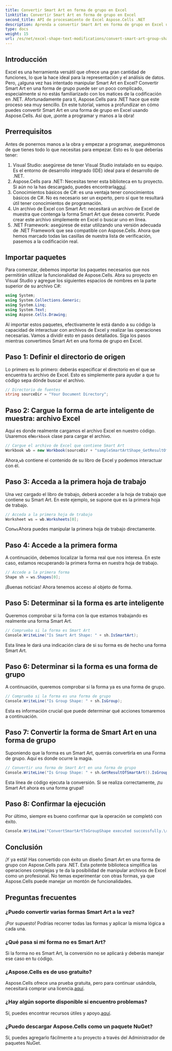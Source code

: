 ```yaml
---
title: Convertir Smart Art en forma de grupo en Excel
linktitle: Convertir Smart Art en forma de grupo en Excel
second_title: API de procesamiento de Excel Aspose.Cells .NET
description: Aprenda a convertir Smart Art en forma de grupo en Excel usando Aspose.Cells para .NET con este tutorial paso a paso.
type: docs
weight: 15
url: /es/net/excel-shape-text-modifications/convert-smart-art-group-shape-excel/
---
```

## Introducción
Excel es una herramienta versátil que ofrece una gran cantidad de funciones, lo que la hace ideal para la representación y el análisis de datos. Pero, ¿alguna vez has intentado manipular Smart Art en Excel? Convertir Smart Art en una forma de grupo puede ser un poco complicado, especialmente si no estás familiarizado con los matices de la codificación en .NET. Afortunadamente para ti, Aspose.Cells para .NET hace que este proceso sea muy sencillo. En este tutorial, vamos a profundizar en cómo puedes convertir Smart Art en una forma de grupo en Excel usando Aspose.Cells. Así que, ¡ponte a programar y manos a la obra!
## Prerrequisitos
Antes de ponernos manos a la obra y empezar a programar, asegurémonos de que tienes todo lo que necesitas para empezar. Esto es lo que deberías tener:
1. Visual Studio: asegúrese de tener Visual Studio instalado en su equipo. Es el entorno de desarrollo integrado (IDE) ideal para el desarrollo de .NET.
2.  Aspose.Cells para .NET: Necesitas tener esta biblioteca en tu proyecto. Si aún no la has descargado, puedes encontrarla[aquí](https://releases.aspose.com/cells/net/).
3. Conocimientos básicos de C#: es una ventaja tener conocimientos básicos de C#. No es necesario ser un experto, pero sí que te resultará útil tener conocimientos de programación.
4. Un archivo de Excel con Smart Art: necesitará un archivo de Excel de muestra que contenga la forma Smart Art que desea convertir. Puede crear este archivo simplemente en Excel o buscar uno en línea.
5. .NET Framework: asegúrese de estar utilizando una versión adecuada de .NET Framework que sea compatible con Aspose.Cells.
Ahora que hemos marcado todas las casillas de nuestra lista de verificación, pasemos a la codificación real.
## Importar paquetes
Para comenzar, debemos importar los paquetes necesarios que nos permitirán utilizar la funcionalidad de Aspose.Cells. Abra su proyecto en Visual Studio y agregue los siguientes espacios de nombres en la parte superior de su archivo C#:
```csharp
using System;
using System.Collections.Generic;
using System.Linq;
using System.Text;
using Aspose.Cells.Drawing;
```
Al importar estos paquetes, efectivamente le está dando a su código la capacidad de interactuar con archivos de Excel y realizar las operaciones necesarias.
Vamos a dividir esto en pasos detallados. Siga los pasos mientras convertimos Smart Art en una forma de grupo en Excel.
## Paso 1: Definir el directorio de origen
Lo primero es lo primero: deberás especificar el directorio en el que se encuentra tu archivo de Excel. Esto es simplemente para ayudar a que tu código sepa dónde buscar el archivo.
```csharp
// Directorio de fuentes
string sourceDir = "Your Document Directory";
```
## Paso 2: Cargue la forma de arte inteligente de muestra: archivo Excel
 Aquí es donde realmente cargamos el archivo Excel en nuestro código. Usaremos el`Workbook` clase para cargar el archivo.
```csharp
// Cargue el archivo de Excel que contiene Smart Art
Workbook wb = new Workbook(sourceDir + "sampleSmartArtShape_GetResultOfSmartArt.xlsx");
```
 Ahora,`wb` contiene el contenido de su libro de Excel y podemos interactuar con él.
## Paso 3: Acceda a la primera hoja de trabajo
Una vez cargado el libro de trabajo, deberá acceder a la hoja de trabajo que contiene su Smart Art. En este ejemplo, se supone que es la primera hoja de trabajo.
```csharp
// Acceda a la primera hoja de trabajo
Worksheet ws = wb.Worksheets[0];
```
 Con`ws`Ahora puedes manipular la primera hoja de trabajo directamente.
## Paso 4: Accede a la primera forma
A continuación, debemos localizar la forma real que nos interesa. En este caso, estamos recuperando la primera forma en nuestra hoja de trabajo.
```csharp
// Accede a la primera forma
Shape sh = ws.Shapes[0];
```
¡Buenas noticias! Ahora tenemos acceso al objeto de forma.
## Paso 5: Determinar si la forma es arte inteligente
Queremos comprobar si la forma con la que estamos trabajando es realmente una forma Smart Art. 
```csharp
// Comprueba si la forma es Smart Art
Console.WriteLine("Is Smart Art Shape: " + sh.IsSmartArt);
```
Esta línea le dará una indicación clara de si su forma es de hecho una forma Smart Art.
## Paso 6: Determinar si la forma es una forma de grupo
A continuación, queremos comprobar si la forma ya es una forma de grupo. 
```csharp
// Comprueba si la forma es una forma de grupo
Console.WriteLine("Is Group Shape: " + sh.IsGroup);
```
Esta es información crucial que puede determinar qué acciones tomaremos a continuación.
## Paso 7: Convertir la forma de Smart Art en una forma de grupo
Suponiendo que la forma es un Smart Art, querrás convertirla en una Forma de grupo. Aquí es donde ocurre la magia.
```csharp
// Convertir una forma de Smart Art en una forma de grupo
Console.WriteLine("Is Group Shape: " + sh.GetResultOfSmartArt().IsGroup);
```
Esta línea de código ejecuta la conversión. Si se realiza correctamente, ¡tu Smart Art ahora es una forma grupal!
## Paso 8: Confirmar la ejecución
Por último, siempre es bueno confirmar que la operación se completó con éxito.
```csharp
Console.WriteLine("ConvertSmartArtToGroupShape executed successfully.\r\n");
```

## Conclusión
¡Y ya está! Has convertido con éxito un diseño Smart Art en una forma de grupo con Aspose.Cells para .NET. Esta potente biblioteca simplifica las operaciones complejas y te da la posibilidad de manipular archivos de Excel como un profesional. No temas experimentar con otras formas, ya que Aspose.Cells puede manejar un montón de funcionalidades. 
## Preguntas frecuentes
### ¿Puedo convertir varias formas Smart Art a la vez?
¡Por supuesto! Podrías recorrer todas las formas y aplicar la misma lógica a cada una.
### ¿Qué pasa si mi forma no es Smart Art?
Si la forma no es Smart Art, la conversión no se aplicará y deberás manejar ese caso en tu código.
### ¿Aspose.Cells es de uso gratuito?
 Aspose.Cells ofrece una prueba gratuita, pero para continuar usándola, necesitará comprar una licencia.[aquí](https://purchase.aspose.com/buy).
### ¿Hay algún soporte disponible si encuentro problemas?
 Sí, puedes encontrar recursos útiles y apoyo.[aquí](https://forum.aspose.com/c/cells/9).
### ¿Puedo descargar Aspose.Cells como un paquete NuGet?
Sí, puedes agregarlo fácilmente a tu proyecto a través del Administrador de paquetes NuGet.